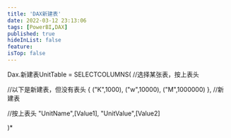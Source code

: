 ```yaml
---
title: 'DAX新建表'
date: 2022-03-12 23:13:06
tags: [PowerBI,DAX]
published: true
hideInList: false
feature: 
isTop: false
---
```

Dax.新建表UnitTable = 
SELECTCOLUMNS(    //选择某张表，按上表头
    
//以下是新建表，但没有表头
    {
        ("K",1000),
        ("w",10000),
        ("M",1000000)
    },
//新建表

//按上表头
    "UnitName",[Value1],
    "UnitValue",[Value2]

)*
